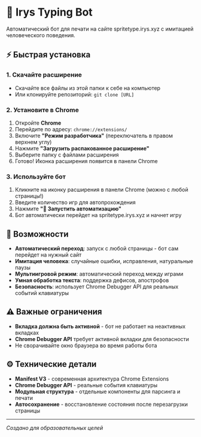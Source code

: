 # 🎯 Irys Typing Bot

Автоматический бот для печати на сайте spritetype.irys.xyz с имитацией человеческого поведения.

## ⚡ Быстрая установка

### 1. Скачайте расширение
- Скачайте все файлы из этой папки к себе на компьютер
- Или клонируйте репозиторий: `git clone [URL]`

### 2. Установите в Chrome
1. Откройте **Chrome**
2. Перейдите по адресу: `chrome://extensions/`
3. Включите **"Режим разработчика"** (переключатель в правом верхнем углу)
4. Нажмите **"Загрузить распакованное расширение"**
5. Выберите папку с файлами расширения
6. Готово! Иконка расширения появится в панели Chrome

### 3. Используйте бот
1. Кликните на иконку расширения в панели Chrome (можно с любой страницы!)
2. Введите количество игр для автопрохождения
3. Нажмите **"🚀 Запустить автоматизацию"**
4. Бот автоматически перейдет на spritetype.irys.xyz и начнет игру

## 🤖 Возможности

- **Автоматический переход**: запуск с любой страницы - бот сам перейдет на нужный сайт
- **Имитация человека**: случайные ошибки, исправления, натуральные паузы
- **Мультиигровой режим**: автоматический переход между играми
- **Умная обработка текста**: поддержка дефисов, апострофов
- **Безопасность**: использует Chrome Debugger API для реальных событий клавиатуры

## ⚠️ Важные ограничения

- **Вкладка должна быть активной** - бот не работает на неактивных вкладках
- **Chrome Debugger API** требует активной вкладки для безопасности
- Не сворачивайте окно браузера во время работы бота

## ⚙️ Технические детали

- **Manifest V3** - современная архитектура Chrome Extensions
- **Chrome Debugger API** - реальные события клавиатуры
- **Модульная структура** - отдельные компоненты для парсинга и печати
- **Автосохранение** - восстановление состояния после перезагрузки страницы

---
*Создано для образовательных целей*